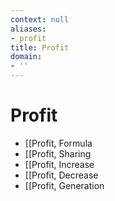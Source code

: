 ```yaml
---
context: null
aliases:
- profit
title: Profit
domain:
- ''
---
```


# Profit

- [[Profit, Formula
- [[Profit, Sharing
- [[Profit, Increase
- [[Profit, Decrease
- [[Profit, Generation
